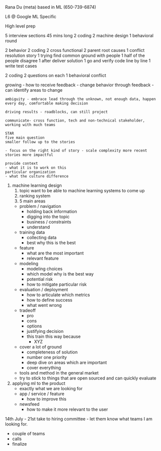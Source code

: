 Rana Du (meta) based in ML
(650-739-6874)

L6 @ Google
ML Specific

High level prep

5 interview sections
45 mins long
2 coding
2 machine design
1 behavioral round

2 behavior
2 coding
2 cross functional
2 parent root causes
  1 conflict resolution story
  1 trying find common ground with
    people 
  1 half of the people disagree
1 after deliver solution
1   go and verify code line by line
1   write test cases

2 coding 2 questions on each
1 behavioral
   conflict

   growing - how to receive feedback - change behavior through feedback - can identify areas to change

    ambiguity - embrace lead through the unknown, not enough data, happen every day, comfortable making decision

    driving results - roadblocks, can still project
    
    communicate- cross function, tech and non-technical stakeholder, working with much teams 

    STAR 
    five main question
    smaller follow up to the stories

    - focus on the right kind of story - scale complexity more recent stories more impactful

    provide context
    - what it is to work on this
    particular organization
    - what the culture difference

1. machine learning design
   1. topic want to be able to 
   machine learning systems to 
   come up
   1. ranking system
   1. 5 main areas
   - problem / navigation
     - holding back information
     - digging into the topic
     - business / constraints
     - understand 
   - training data
     - collecting data
     - best why this is the best
   - feature
     - what are the most important
     - relevant feature
   - modeling
     - modeling choices
     - which model why is the best way
     - potential risk
     - how to mitigate particular risk
   - evaluation / deployment
     - how to articulate which metrics
     - how to define success
     - what went wrong
   - tradeoff
     - pro
     - cons
     - options
     - justifying decision
     - this train this way because
       - XYZ
   - cover a lot of ground
     - completeness of solution
     - number one priority
     - deep dive on areas which
       are important
     - cover everything
   - tools and method in the general
     market
   - try to stick to things that are open sourced and can quickly evaluate
1. applying ml to the product
   - exactly what we are looking for
   - app / service / feature
     - how to improve this
   - newsfeed
     - how to make it more relevant to the user

14th July - 21st take to hiring committee - let them know what teams I am looking for.

- couple of teams
- calls 
- finalize